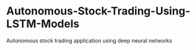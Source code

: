 # Autonomous-Stock-Trading-Using-LSTM-Models
Autonomous stock trading application using deep neural networks
